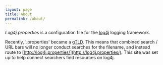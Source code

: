 ```yaml
---
layout: page
title: About
permalink: /about/
---
```

*Log4j.properties* is a configuration file for the 
[log4j](http://logging.apache.org/log4j/2.x/) logging framework.

Recently, '.properties' became a 
[gTLD](https://en.wikipedia.org/wiki/Generic_top-level_domain). This means that
combined search / URL bars will no longer conduct searches for the filename,
and instead route to [http://log4j.properties/](http://log4j.properties/). This
site was set up to help connect searchers find resources on log4j.
